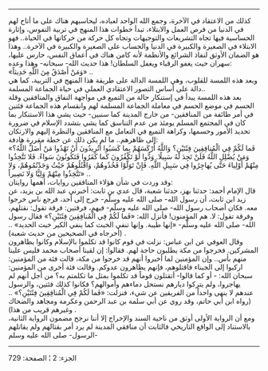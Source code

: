 ------------------------------------------------------------------------

كذلك من الاعتقاد في الآخرة، وجمع الله الواحد لعباده، ليحاسبهم هناك على
ما أتاح لهم في الدنيا من فرص العمل والابتلاء، تبدأ خطوات هذا المنهج في
تربية النفوس، وإثارة الحساسية فيها تجاه التشريعات والتوجيهات وتجاه كل
حركة من حركاتها في الحياة.. فهو الابتلاء في الصغيرة والكبيرة في الدنيا
والحساب على الصغيرة والكبيرة في الآخرة.. وهذا هو الضمان الأوثق لنفاذ
الشرائع والأنظمة لأنه كامن هناك في أعماق النفس، حارس عليها، سهران حيث
يغفو الرقباء ويغفل السلطان! هذا حديث الله- سبحانه- وهذا وعده:  
«وَمَنْ أَصْدَقُ مِنَ اللَّهِ حَدِيثاً» ..  
وبعد هذه اللمسة للقلوب، وهي اللمسة الدالة على طريقة هذا المنهج في
التربية، كما هي دالة على أساس التصور الاعتقادي العملي في حياة الجماعة
المسلمة..  
بعد هذه اللمسة يبدأ في إستنكار حالة من التميع في مواجهة النفاق
والمنافقين وقلة الحسم في موضع الحسم في معاملة الجماعة المسلمة لهم
وانقسام هذه الجماعة فئتين في أمر طائفة من المنافقين- من خارج المدينة كما
سنبين- حيث يشي هذا الاستنكار بما كان في المجتمع المسلم يومئذ من عدم
التناسق كما يشي بتشدد الإسلام في ضرورة تحديد الأمور وحسمها، وكراهة
التميع في التعامل مع المنافقين والنظرة إليهم والارتكان إلى ظاهرهم.. ما
لم يكن ذلك عن خطة مقررة هادفة:  
«فَما لَكُمْ فِي الْمُنافِقِينَ فِئَتَيْنِ؟ وَاللَّهُ أَرْكَسَهُمْ بِما كَسَبُوا أَتُرِيدُونَ أَنْ تَهْدُوا مَنْ
أَضَلَّ اللَّهُ؟ وَمَنْ يُضْلِلِ اللَّهُ فَلَنْ تَجِدَ لَهُ سَبِيلًا. وَدُّوا لَوْ تَكْفُرُونَ كَما كَفَرُوا
فَتَكُونُونَ سَواءً. فَلا تَتَّخِذُوا مِنْهُمْ أَوْلِياءَ حَتَّى يُهاجِرُوا فِي سَبِيلِ اللَّهِ. فَإِنْ تَوَلَّوْا
فَخُذُوهُمْ، وَاقْتُلُوهُمْ حَيْثُ وَجَدْتُمُوهُمْ، وَلا تَتَّخِذُوا مِنْهُمْ وَلِيًّا وَلا نَصِيراً» ..  
وقد وردت في شأن هؤلاء المنافقين روايات، أهمها روايتان:  
قال الإمام أحمد: حدثنا بهز، حدثنا شعبة، قال عدي بن ثابت: أخبرني عبد الله
بن يزيد، عن زيد ابن ثابت، أن رسول الله- صلى الله عليه وسلّم- خرج إلى أحد،
فرجع ناس خرجوا معه. فكان أصحاب رسول الله- صلى الله عليه وسلّم- فيهم،
فرقتين: فرقة تقول: نقتلهم، وفرقة تقول: لا. هم المؤمنون! فأنزل الله: «فَما
لَكُمْ فِي الْمُنافِقِينَ فِئَتَيْنِ؟» فقال رسول الله- صلى الله عليه وسلّم- «إنها طيبة.
وإنها تنفي الخبث كما ينفي الكير خبث الحديد» .. (أخرجاه في الصحيحين من
حديث شعبة) .  
وقال العوفي عن ابن عباس: نزلت في قوم كانوا قد تكلموا بالإسلام وكانوا
يظاهرون المشركين. فخرجوا من مكة يطلبون حاجة لهم. فقالوا: إن لقينا أصحاب
محمد فليس علينا منهم بأس.. وإن المؤمنين لما أخبروا أنهم قد خرجوا من مكة،
قالت فئة من المؤمنين: اركبوا إلى الجبناء فاقتلوهم، فإنهم يظاهرون عدوكم.
وقالت فئة أخرى من المؤمنين: سبحان الله: - أو كما قالوا- أتقتلون قوماً قد
تكلموا بمثل ما تكلمتم به؟ من أجل أنهم لم يهاجروا، ولم يتركوا ديارهم
نستحل دماءهم وأموالهم؟ فكانوا كذلك فئتين، والرسول عندهم لا ينهى واحداً من
الفريقين عن شيء، فنزلت: «فَما لَكُمْ فِي الْمُنافِقِينَ فِئَتَيْنِ؟» .. (رواه ابن أبي
حاتم، وقد روي عن أبي سلمة بن عبد الرحمن وعكرمة ومجاهد والضحاك وغيرهم
قريب من هذا) .  
ومع أن الرواية الأولى أوثق من ناحية السند والإخراج إلا أننا نرجح مضمون
الرواية الثانية، بالاستناد إلى الواقع التاريخي فالثابت أن منافقي المدينة
لم يرد أمر بقتالهم ولم يقاتلهم الرسول- صلى الله عليه وسلم-

------------------------------------------------------------------------

الجزء: 2 ¦ الصفحة: 729
